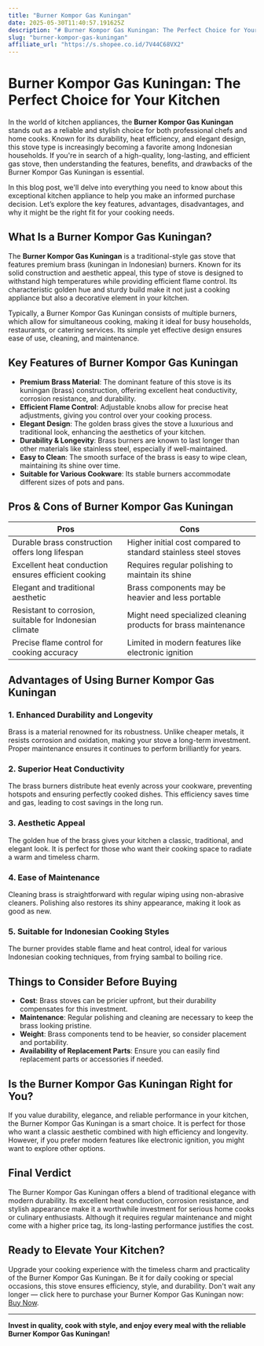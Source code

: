 ```yaml
---
title: "Burner Kompor Gas Kuningan"
date: 2025-05-30T11:40:57.191625Z
description: "# Burner Kompor Gas Kuningan: The Perfect Choice for Your Kitchen..."
slug: "burner-kompor-gas-kuningan"
affiliate_url: "https://s.shopee.co.id/7V44C68VX2"
---
```

# Burner Kompor Gas Kuningan: The Perfect Choice for Your Kitchen

In the world of kitchen appliances, the **Burner Kompor Gas Kuningan** stands out as a reliable and stylish choice for both professional chefs and home cooks. Known for its durability, heat efficiency, and elegant design, this stove type is increasingly becoming a favorite among Indonesian households. If you're in search of a high-quality, long-lasting, and efficient gas stove, then understanding the features, benefits, and drawbacks of the Burner Kompor Gas Kuningan is essential.

In this blog post, we'll delve into everything you need to know about this exceptional kitchen appliance to help you make an informed purchase decision. Let’s explore the key features, advantages, disadvantages, and why it might be the right fit for your cooking needs.

## What Is a Burner Kompor Gas Kuningan?

The **Burner Kompor Gas Kuningan** is a traditional-style gas stove that features premium brass (kuningan in Indonesian) burners. Known for its solid construction and aesthetic appeal, this type of stove is designed to withstand high temperatures while providing efficient flame control. Its characteristic golden hue and sturdy build make it not just a cooking appliance but also a decorative element in your kitchen.

Typically, a Burner Kompor Gas Kuningan consists of multiple burners, which allow for simultaneous cooking, making it ideal for busy households, restaurants, or catering services. Its simple yet effective design ensures ease of use, cleaning, and maintenance.

## Key Features of Burner Kompor Gas Kuningan

- **Premium Brass Material**: The dominant feature of this stove is its kuningan (brass) construction, offering excellent heat conductivity, corrosion resistance, and durability.
- **Efficient Flame Control**: Adjustable knobs allow for precise heat adjustments, giving you control over your cooking process.
- **Elegant Design**: The golden brass gives the stove a luxurious and traditional look, enhancing the aesthetics of your kitchen.
- **Durability & Longevity**: Brass burners are known to last longer than other materials like stainless steel, especially if well-maintained.
- **Easy to Clean**: The smooth surface of the brass is easy to wipe clean, maintaining its shine over time.
- **Suitable for Various Cookware**: Its stable burners accommodate different sizes of pots and pans.

## Pros & Cons of Burner Kompor Gas Kuningan

| **Pros** | **Cons** |
| --- | --- |
| Durable brass construction offers long lifespan | Higher initial cost compared to standard stainless steel stoves |
| Excellent heat conduction ensures efficient cooking | Requires regular polishing to maintain its shine |
| Elegant and traditional aesthetic | Brass components may be heavier and less portable |
| Resistant to corrosion, suitable for Indonesian climate | Might need specialized cleaning products for brass maintenance |
| Precise flame control for cooking accuracy | Limited in modern features like electronic ignition |

## Advantages of Using Burner Kompor Gas Kuningan

### 1. **Enhanced Durability and Longevity**

Brass is a material renowned for its robustness. Unlike cheaper metals, it resists corrosion and oxidation, making your stove a long-term investment. Proper maintenance ensures it continues to perform brilliantly for years.

### 2. **Superior Heat Conductivity**

The brass burners distribute heat evenly across your cookware, preventing hotspots and ensuring perfectly cooked dishes. This efficiency saves time and gas, leading to cost savings in the long run.

### 3. **Aesthetic Appeal**

The golden hue of the brass gives your kitchen a classic, traditional, and elegant look. It is perfect for those who want their cooking space to radiate a warm and timeless charm.

### 4. **Ease of Maintenance**

Cleaning brass is straightforward with regular wiping using non-abrasive cleaners. Polishing also restores its shiny appearance, making it look as good as new.

### 5. **Suitable for Indonesian Cooking Styles**

The burner provides stable flame and heat control, ideal for various Indonesian cooking techniques, from frying sambal to boiling rice.

## Things to Consider Before Buying

- **Cost**: Brass stoves can be pricier upfront, but their durability compensates for this investment.
- **Maintenance**: Regular polishing and cleaning are necessary to keep the brass looking pristine.
- **Weight**: Brass components tend to be heavier, so consider placement and portability.
- **Availability of Replacement Parts**: Ensure you can easily find replacement parts or accessories if needed.

## Is the Burner Kompor Gas Kuningan Right for You?

If you value durability, elegance, and reliable performance in your kitchen, the Burner Kompor Gas Kuningan is a smart choice. It is perfect for those who want a classic aesthetic combined with high efficiency and longevity. However, if you prefer modern features like electronic ignition, you might want to explore other options.

## Final Verdict

The Burner Kompor Gas Kuningan offers a blend of traditional elegance with modern durability. Its excellent heat conduction, corrosion resistance, and stylish appearance make it a worthwhile investment for serious home cooks or culinary enthusiasts. Although it requires regular maintenance and might come with a higher price tag, its long-lasting performance justifies the cost.

## Ready to Elevate Your Kitchen?

Upgrade your cooking experience with the timeless charm and practicality of the Burner Kompor Gas Kuningan. Be it for daily cooking or special occasions, this stove ensures efficiency, style, and durability. Don't wait any longer — click here to purchase your Burner Kompor Gas Kuningan now: [Buy Now](https://s.shopee.co.id/7V44C68VX2).

---

**Invest in quality, cook with style, and enjoy every meal with the reliable Burner Kompor Gas Kuningan!**